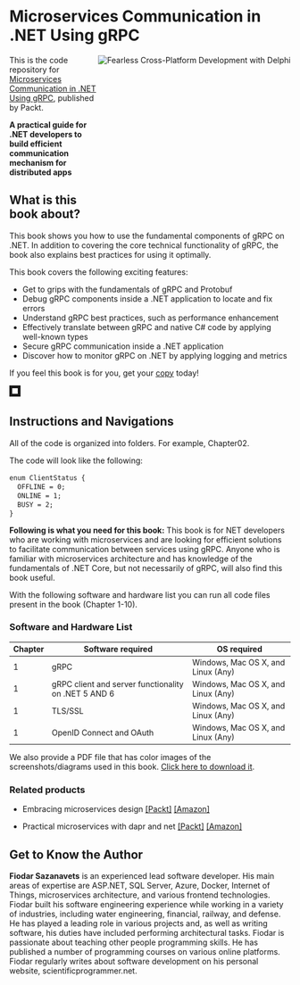 # Microservices Communication in .NET Using gRPC

<a href="https://www.packtpub.com/product/microservices-communication-in-net-using-grpc/9781803236438"><img src="https://static.packt-cdn.com/products/9781803236438/cover/smaller" alt="Fearless Cross-Platform Development with Delphi" height="256px" align="right"></a>

This is the code repository for [Microservices Communication in .NET Using gRPC](https://www.packtpub.com/product/microservices-communication-in-net-using-grpc/9781803236438), published by Packt.

**A practical guide for .NET developers to build efficient communication mechanism for distributed apps**

## What is this book about?
This book shows you how to use the fundamental components of gRPC on .NET. In addition to covering the core technical functionality of gRPC, the book also explains best practices for using it optimally.

This book covers the following exciting features:
* Get to grips with the fundamentals of gRPC and Protobuf
* Debug gRPC components inside a .NET application to locate and fix errors
* Understand gRPC best practices, such as performance enhancement
* Effectively translate between gRPC and native C# code by applying well-known types
* Secure gRPC communication inside a .NET application
* Discover how to monitor gRPC on .NET by applying logging and metrics

If you feel this book is for you, get your [copy](https://www.amazon.com/dp/1803236434) today!

<a href="https://www.packtpub.com/?utm_source=github&utm_medium=banner&utm_campaign=GitHubBanner"><img src="https://raw.githubusercontent.com/PacktPublishing/GitHub/master/GitHub.png" 
alt="https://www.packtpub.com/" border="5" /></a>

## Instructions and Navigations
All of the code is organized into folders. For example, Chapter02.

The code will look like the following:
```
enum ClientStatus {
  OFFLINE = 0;
  ONLINE = 1;
  BUSY = 2;  
}

```

**Following is what you need for this book:**
This book is for NET developers who are working with microservices and are looking for efficient solutions to facilitate communication between services using gRPC. Anyone who is familiar with microservices architecture and has knowledge of the fundamentals of .NET Core, but not necessarily of gRPC, will also find this book useful.

With the following software and hardware list you can run all code files present in the book (Chapter 1-10).
### Software and Hardware List
| Chapter | Software required | OS required |
| -------- | ------------------------------------ | ----------------------------------- |
| 1 | gRPC |Windows, Mac OS X, and Linux (Any) |
| 1 | gRPC client and server functionality on .NET 5 AND 6 | Windows, Mac OS X, and Linux (Any) |
| 1 | TLS/SSL| Windows, Mac OS X, and Linux (Any)|
| 1 | OpenID Connect and OAuth |Windows, Mac OS X, and Linux (Any) |


We also provide a PDF file that has color images of the screenshots/diagrams used in this book. [Click here to download it](https://static.packt-cdn.com/downloads/9781803236438_ColorImages.pdf).

### Related products
* Embracing microservices design [[Packt]](https://www.packtpub.com/product/embracing-microservices-design/9781801818384) [[Amazon]](https://www.amazon.com/dp/180181838X)

* Practical microservices with dapr and net [[Packt]](https://www.packtpub.com/product/practical-microservices-with-dapr-and-net/9781800568372) [[Amazon]](https://www.amazon.com/dp/1800568371)





## Get to Know the Author
**Fiodar Sazanavets**
is an experienced lead software developer. His main areas of expertise are ASP.NET, SQL Server, Azure, Docker, Internet of Things, microservices architecture, and various frontend technologies. Fiodar built his software engineering experience while working in a variety of industries, including water engineering, financial, railway, and defense. He has played a leading role in various projects and, as well as writing software, his duties have included performing architectural tasks. Fiodar is passionate about teaching other people programming skills. He has published a number of programming courses on various online platforms. Fiodar regularly writes about software development on his personal website, scientificprogrammer.net.	
